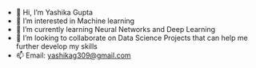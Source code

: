 - 👋 Hi, I’m Yashika Gupta
- 👀 I’m interested in Machine learning 
- 🌱 I’m currently learning Neural Networks and Deep Learning
- 💞️ I’m looking to collaborate on Data Science Projects that can help me further develop my skills  
- 📫 Email: yashikag309@gmail.com

<!---
Yashikagupta08/Yashikagupta08 is a ✨ special ✨ repository because its `README.md` (this file) appears on your GitHub profile.
You can click the Preview link to take a look at your changes.
--->
